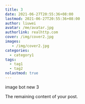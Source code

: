 ```yaml
---
title: 3
date: 2021-06-27T20:55:36+08:00
lastmod: 2021-06-27T20:55:36+08:00
author: liuwei
avatar: /me/avatar.jpg
authorlink: realhttp.com
cover: /img/cover2.jpg
images:
   - /img/cover2.jpg
categories:
  - category1
tags:
  - tag1
  - tag2
nolastmod: true
---
```

image bot new 3

<!--more-->

The remaining content of your post.

